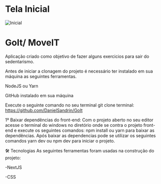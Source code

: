# Tela Inicial
![Inicial](https://user-images.githubusercontent.com/40778725/169149334-34a074e1-96e2-4834-a7a9-7a489cb19e65.gif)

# GoIt/ MoveIT
Aplicação criado como objetivo de fazer alguns exercicios para sair do sedentarismo.

Antes de iniciar a clonagem do projeto é necessário ter instalado em sua máquina as seguintes ferramentas.

NodeJS ou Yarn

GitHub instalado em sua máquina

Execute o seguinte comando no seu terminal git clone terminal: https://github.com/DanielSandrin/GoIt

1º Baixar dependências do front-end: Com o projeto aberto no seu editor acesse o terminal do windows no diretório onde se contra o projeto front-end e execute os seguintes comandos: npm install ou yarn para baixar as dependências. Após baixar as dependencias pode se utilizar os seguintes comandos yarn dev ou npm dev para iniciar o projeto.

🛠 Tecnologias
As seguintes ferramentas foram usadas na construção do projeto:

-NextJS

-CSS
